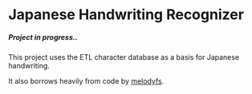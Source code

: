 # Japanese Handwriting Recognizer

##### _Project in progress.._

This project uses the ETL character database as a basis for Japanese handwriting.

It also borrows heavily from code by [melodyfs](https://github.com/melodyfs/).
